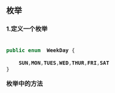 ## 枚举


<h3 id="1.定义一个枚举">1.定义一个枚举<h3>

```java

public enum  WeekDay {

    SUN,MON,TUES,WED,THUR,FRI,SAT
}

```

枚举中的方法

